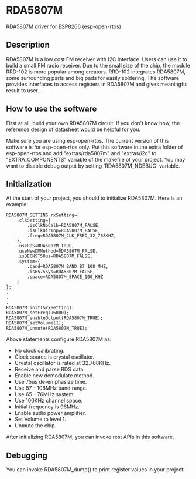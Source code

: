 # RDA5807M
RDA5807M driver for ESP8266 (esp-open-rtos)


## Description
RDA5807M is a low cost FM receiver with I2C interface. Users can use it to build a small FM radio receiver. Due to the small size of the chip, the module RRD-102 is more popular among creators. RRD-102 integrates RDA5807M, some surrounding parts and big pads for easily soldering. The software provides interfaces to access registers in RDA5807M and gives meaningful result to user.


## How to use the software
First at all, build your own RDA5807M circuit. If you don't know how, the reference design of [datasheet](http://wiki.seeedstudio.com/wiki/File:RDA5807M_datasheet_v1.1.pdf) would be helpful for you.


Make sure you are using esp-open-rtos. The current version of this software is for esp-open-rtos only. Put this software in the extra folder of esp-open-rtos and add "extras/rda5807m" and "extras/i2c" to "EXTRA_COMPONENTS" variable of the makefile of your project. You may want to disable debug output by setting 'RDA5807M_NDEBUG' variable.


## Initialization
At the start of your project, you should to initialize RDA5807M. Here is an example:

	RDA5807M_SETTING rxSetting={
		.clkSetting={
			.isClkNoCalb=RDA5807M_FALSE,
			.isClkDirInp=RDA5807M_FALSE,
			.freq=RDA5807M_CLK_FREQ_32_768KHZ,
		},
		.useRDS=RDA5807M_TRUE,
		.useNewDMMethod=RDA5807M_FALSE,
		.isDECNST50us=RDA5807M_FALSE,
		.system={
			.band=RDA5807M_BAND_87_108_MHZ,
			.is6575Sys=RDA5807M_FALSE,
			.space=RDA5807M_SPACE_100_KHZ
		}
	};
	.
	.
	.
	RDA5807M_init(&rxSetting);
	RDA5807M_setFreq(96000);
	RDA5807M_enableOutput(RDA5807M_TRUE);
	RDA5807M_setVolume(1);
	RDA5807M_unmute(RDA5807M_TRUE);

Above statements configure RDA5807M as:
* No clock calibrating.
* Clock source is crystal oscillator.
* Crystal oscillator is rated at 32.768KHz.
* Receive and parse RDS data.
* Enable new demodulate method.
* Use 75us de-emphasize time.
* Use 87 - 108MHz band range.
* Use 65 - 76MHz system.
* Use 100KHz channel space.
* Initial frequency is 96MHz.
* Enable audio power amplifier.
* Set Volume to level 1.
* Unmute the chip.

After initializing RDA5807M, you can invoke rest APIs in this software.

## Debugging
You can invoke RDA5807M_dump() to print register values in your project.
